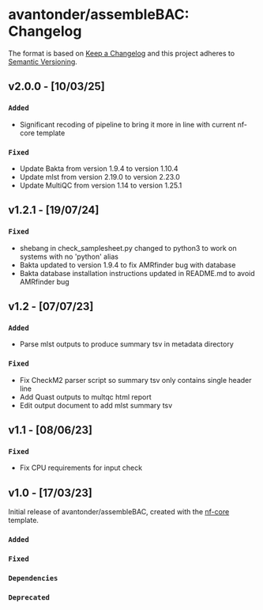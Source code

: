 # avantonder/assembleBAC: Changelog

The format is based on [Keep a Changelog](https://keepachangelog.com/en/1.0.0/)
and this project adheres to [Semantic Versioning](https://semver.org/spec/v2.0.0.html).

## v2.0.0 - [10/03/25]

### `Added`

- Significant recoding of pipeline to bring it more in line with current nf-core template

### `Fixed`

- Update Bakta from version 1.9.4 to version 1.10.4
- Update mlst from version 2.19.0 to version 2.23.0
- Update MultiQC from version 1.14 to version 1.25.1

## v1.2.1 - [19/07/24]

### `Fixed` 

- shebang in check_samplesheet.py changed to python3 to work on systems with no 'python' alias
- Bakta updated to version 1.9.4 to fix AMRfinder bug with database
- Bakta database installation instructions updated in README.md to avoid AMRfinder bug

## v1.2 - [07/07/23]

### `Added`

- Parse mlst outputs to produce summary tsv in metadata directory

### `Fixed`

- Fix CheckM2 parser script so summary tsv only contains single header line
- Add Quast outputs to multqc html report
- Edit output document to add mlst summary tsv

## v1.1 - [08/06/23]

### `Fixed`

- Fix CPU requirements for input check

## v1.0 - [17/03/23]

Initial release of avantonder/assembleBAC, created with the [nf-core](https://nf-co.re/) template.

### `Added`

### `Fixed`

### `Dependencies`

### `Deprecated`
